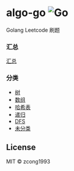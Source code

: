 # algo-go ![Go](https://github.com/zcong1993/algo-go/workflows/Go/badge.svg)

Golang Leetcode 刷题

### 汇总

[汇总](./all.md)

### 分类

- [树](./tree.md)
- [数组](./array.md)
- [哈希表](hash-table.md)
- [递归](./recursion.md)
- [DFS](depth-first-search.md)
- [未分类](./normal.md)

## License

MIT &copy; zcong1993
